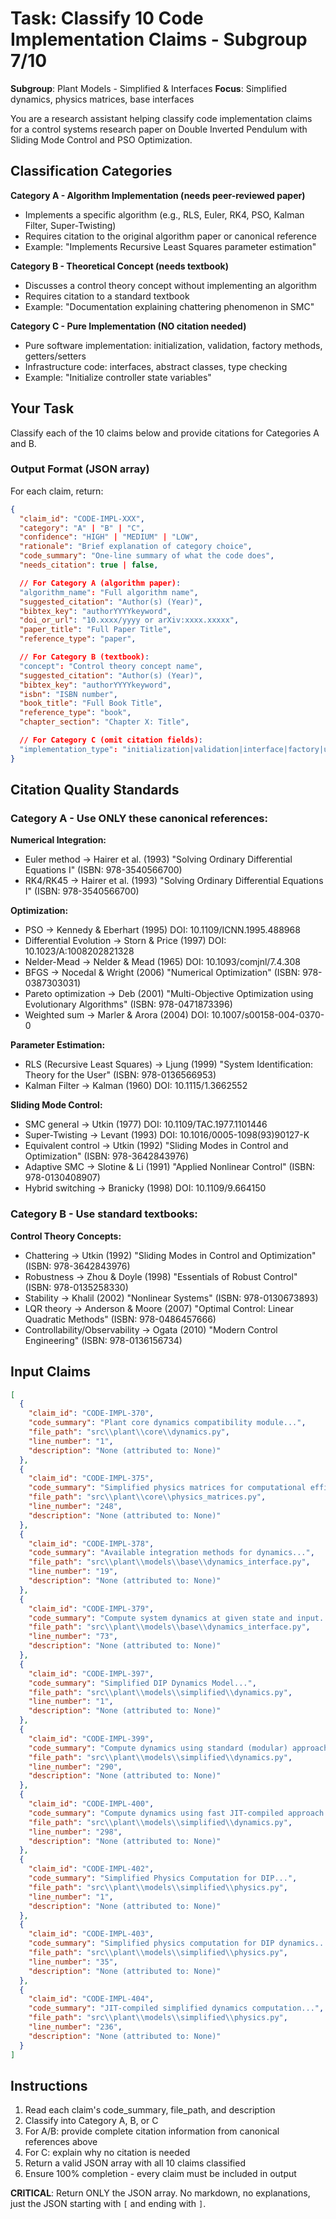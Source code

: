 # Task: Classify 10 Code Implementation Claims - Subgroup 7/10

**Subgroup**: Plant Models - Simplified & Interfaces
**Focus**: Simplified dynamics, physics matrices, base interfaces

You are a research assistant helping classify code implementation claims for a control systems research paper on Double Inverted Pendulum with Sliding Mode Control and PSO Optimization.

## Classification Categories

**Category A - Algorithm Implementation (needs peer-reviewed paper)**
- Implements a specific algorithm (e.g., RLS, Euler, RK4, PSO, Kalman Filter, Super-Twisting)
- Requires citation to the original algorithm paper or canonical reference
- Example: "Implements Recursive Least Squares parameter estimation"

**Category B - Theoretical Concept (needs textbook)**
- Discusses a control theory concept without implementing an algorithm
- Requires citation to a standard textbook
- Example: "Documentation explaining chattering phenomenon in SMC"

**Category C - Pure Implementation (NO citation needed)**
- Pure software implementation: initialization, validation, factory methods, getters/setters
- Infrastructure code: interfaces, abstract classes, type checking
- Example: "Initialize controller state variables"

## Your Task

Classify each of the 10 claims below and provide citations for Categories A and B.

### Output Format (JSON array)

For each claim, return:

```json
{
  "claim_id": "CODE-IMPL-XXX",
  "category": "A" | "B" | "C",
  "confidence": "HIGH" | "MEDIUM" | "LOW",
  "rationale": "Brief explanation of category choice",
  "code_summary": "One-line summary of what the code does",
  "needs_citation": true | false,

  // For Category A (algorithm paper):
  "algorithm_name": "Full algorithm name",
  "suggested_citation": "Author(s) (Year)",
  "bibtex_key": "authorYYYYkeyword",
  "doi_or_url": "10.xxxx/yyyy or arXiv:xxxx.xxxxx",
  "paper_title": "Full Paper Title",
  "reference_type": "paper",

  // For Category B (textbook):
  "concept": "Control theory concept name",
  "suggested_citation": "Author(s) (Year)",
  "bibtex_key": "authorYYYYkeyword",
  "isbn": "ISBN number",
  "book_title": "Full Book Title",
  "reference_type": "book",
  "chapter_section": "Chapter X: Title",

  // For Category C (omit citation fields):
  "implementation_type": "initialization|validation|interface|factory|utility"
}
```

## Citation Quality Standards

### Category A - Use ONLY these canonical references:

**Numerical Integration:**
- Euler method → Hairer et al. (1993) "Solving Ordinary Differential Equations I" (ISBN: 978-3540566700)
- RK4/RK45 → Hairer et al. (1993) "Solving Ordinary Differential Equations I" (ISBN: 978-3540566700)

**Optimization:**
- PSO → Kennedy & Eberhart (1995) DOI: 10.1109/ICNN.1995.488968
- Differential Evolution → Storn & Price (1997) DOI: 10.1023/A:1008202821328
- Nelder-Mead → Nelder & Mead (1965) DOI: 10.1093/comjnl/7.4.308
- BFGS → Nocedal & Wright (2006) "Numerical Optimization" (ISBN: 978-0387303031)
- Pareto optimization → Deb (2001) "Multi-Objective Optimization using Evolutionary Algorithms" (ISBN: 978-0471873396)
- Weighted sum → Marler & Arora (2004) DOI: 10.1007/s00158-004-0370-0

**Parameter Estimation:**
- RLS (Recursive Least Squares) → Ljung (1999) "System Identification: Theory for the User" (ISBN: 978-0136566953)
- Kalman Filter → Kalman (1960) DOI: 10.1115/1.3662552

**Sliding Mode Control:**
- SMC general → Utkin (1977) DOI: 10.1109/TAC.1977.1101446
- Super-Twisting → Levant (1993) DOI: 10.1016/0005-1098(93)90127-K
- Equivalent control → Utkin (1992) "Sliding Modes in Control and Optimization" (ISBN: 978-3642843976)
- Adaptive SMC → Slotine & Li (1991) "Applied Nonlinear Control" (ISBN: 978-0130408907)
- Hybrid switching → Branicky (1998) DOI: 10.1109/9.664150

### Category B - Use standard textbooks:

**Control Theory Concepts:**
- Chattering → Utkin (1992) "Sliding Modes in Control and Optimization" (ISBN: 978-3642843976)
- Robustness → Zhou & Doyle (1998) "Essentials of Robust Control" (ISBN: 978-0135258330)
- Stability → Khalil (2002) "Nonlinear Systems" (ISBN: 978-0130673893)
- LQR theory → Anderson & Moore (2007) "Optimal Control: Linear Quadratic Methods" (ISBN: 978-0486457666)
- Controllability/Observability → Ogata (2010) "Modern Control Engineering" (ISBN: 978-0136156734)

## Input Claims

```json
[
  {
    "claim_id": "CODE-IMPL-370",
    "code_summary": "Plant core dynamics compatibility module...",
    "file_path": "src\\plant\\core\\dynamics.py",
    "line_number": "1",
    "description": "None (attributed to: None)"
  },
  {
    "claim_id": "CODE-IMPL-375",
    "code_summary": "Simplified physics matrices for computational efficiency...",
    "file_path": "src\\plant\\core\\physics_matrices.py",
    "line_number": "248",
    "description": "None (attributed to: None)"
  },
  {
    "claim_id": "CODE-IMPL-378",
    "code_summary": "Available integration methods for dynamics...",
    "file_path": "src\\plant\\models\\base\\dynamics_interface.py",
    "line_number": "19",
    "description": "None (attributed to: None)"
  },
  {
    "claim_id": "CODE-IMPL-379",
    "code_summary": "Compute system dynamics at given state and input...",
    "file_path": "src\\plant\\models\\base\\dynamics_interface.py",
    "line_number": "73",
    "description": "None (attributed to: None)"
  },
  {
    "claim_id": "CODE-IMPL-397",
    "code_summary": "Simplified DIP Dynamics Model...",
    "file_path": "src\\plant\\models\\simplified\\dynamics.py",
    "line_number": "1",
    "description": "None (attributed to: None)"
  },
  {
    "claim_id": "CODE-IMPL-399",
    "code_summary": "Compute dynamics using standard (modular) approach...",
    "file_path": "src\\plant\\models\\simplified\\dynamics.py",
    "line_number": "290",
    "description": "None (attributed to: None)"
  },
  {
    "claim_id": "CODE-IMPL-400",
    "code_summary": "Compute dynamics using fast JIT-compiled approach...",
    "file_path": "src\\plant\\models\\simplified\\dynamics.py",
    "line_number": "298",
    "description": "None (attributed to: None)"
  },
  {
    "claim_id": "CODE-IMPL-402",
    "code_summary": "Simplified Physics Computation for DIP...",
    "file_path": "src\\plant\\models\\simplified\\physics.py",
    "line_number": "1",
    "description": "None (attributed to: None)"
  },
  {
    "claim_id": "CODE-IMPL-403",
    "code_summary": "Simplified physics computation for DIP dynamics...",
    "file_path": "src\\plant\\models\\simplified\\physics.py",
    "line_number": "35",
    "description": "None (attributed to: None)"
  },
  {
    "claim_id": "CODE-IMPL-404",
    "code_summary": "JIT-compiled simplified dynamics computation...",
    "file_path": "src\\plant\\models\\simplified\\physics.py",
    "line_number": "236",
    "description": "None (attributed to: None)"
  }
]
```

## Instructions

1. Read each claim's code_summary, file_path, and description
2. Classify into Category A, B, or C
3. For A/B: provide complete citation information from canonical references above
4. For C: explain why no citation is needed
5. Return a valid JSON array with all 10 claims classified
6. Ensure 100% completion - every claim must be included in output

**CRITICAL**: Return ONLY the JSON array. No markdown, no explanations, just the JSON starting with `[` and ending with `]`.
